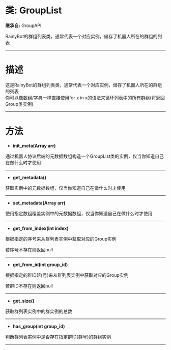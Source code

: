 # 类: GroupList  
  
**继承自:** GroupAPI  
  
RainyBot的群组列表类，通常代表一个对应实例，储存了机器人所在的群组的列表  
  
---  
  
# 描述  
  
这是RainyBot的群组列表类，通常代表一个对应实例，储存了机器人所在的群组的列表   
你可以像数组/字典一样直接使用for x in x的语法来循环列表中的所有群组(将返回Group类实例)  
  
---  
  
# 方法 
  
- **init_meta(Array arr)**  
  
通过机器人协议后端的元数据数组构造一个GroupList类的实例，仅当你知道自己在做什么时才使用  
  
---  
  
- **get_metadata()**  
  
获取实例中的元数据数组，仅当你知道自己在做什么时才使用  
  
---  
  
- **set_metadata(Array arr)**  
  
使用指定数组覆盖实例中的元数据数组，仅当你知道自己在做什么时才使用  
  
---  
  
- **get_from_index(int index)**  
  
根据指定的序号来从群列表实例中获取对应的Group实例   
  
若序号不存在则返回null  
  
---  
  
- **get_from_id(int group_id)**  
  
根据指定的群ID(群号)来从群列表实例中获取对应的Group实例   
  
若群ID不存在则返回null  
  
---  
  
- **get_size()**  
  
获取群列表实例中的群实例的总数  
  
---  
  
- **has_group(int group_id)**  
  
判断群列表实例中是否存在指定群ID(群号)的群组实例  
  
---  
  

